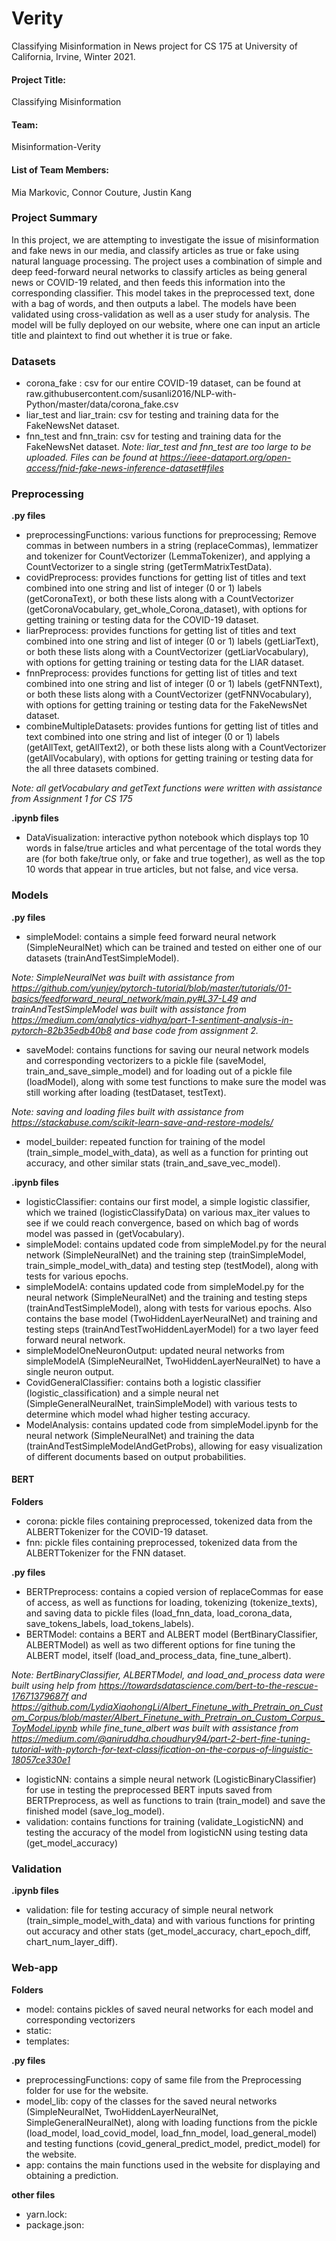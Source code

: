 # Verity
Classifying Misinformation in News project for CS 175 at University of California, Irvine, Winter 2021.

#### Project Title: 
Classifying Misinformation

#### Team: 
Misinformation-Verity

#### List of Team Members: 
Mia Markovic, Connor Couture, Justin Kang

### Project Summary
In this project, we are attempting to investigate the issue of misinformation and fake news in our media, and classify articles as true or fake using natural language processing. The project uses a combination of simple and deep feed-forward neural networks to classify articles as being general news or COVID-19 related, and then feeds this information into the corresponding classifier. This model takes in the preprocessed text, done with a bag of words, and then outputs a label. The models have been validated using cross-validation as well as a user study for analysis. The model will be fully deployed on our website, where one can input an article title and plaintext to find out whether it is true or fake. 


### Datasets
 - corona_fake : csv for our entire COVID-19 dataset, can be found at raw.githubusercontent.com/susanli2016/NLP-with-Python/master/data/corona_fake.csv
 - liar_test and liar_train: csv for testing and training data for the FakeNewsNet dataset.
 - fnn_test and fnn_train: csv for testing and training data for the FakeNewsNet dataset.
*Note: liar_test and fnn_test are too large to be uploaded. Files can be found at https://ieee-dataport.org/open-access/fnid-fake-news-inference-dataset#files*

### Preprocessing
**.py files**
 - preprocessingFunctions: various functions for preprocessing; Remove commas in between numbers in a string (replaceCommas), lemmatizer and tokenizer for CountVectorizer (LemmaTokenizer), and applying a CountVectorizer to a single string (getTermMatrixTestData).
 - covidPreprocess: provides functions for getting list of titles and text combined into one string and list of integer (0 or 1) labels (getCoronaText), or both these lists along with a CountVectorizer (getCoronaVocabulary, get_whole_Corona_dataset), with options for getting training or testing data for the COVID-19 dataset.
 - liarPreprocess: provides functions for getting list of titles and text combined into one string and list of integer (0 or 1) labels (getLiarText), or both these lists along with a CountVectorizer (getLiarVocabulary), with options for getting training or testing data for the LIAR dataset.
 - fnnPreprocess: provides functions for getting list of titles and text combined into one string and list of integer (0 or 1) labels (getFNNText), or both these lists along with a CountVectorizer (getFNNVocabulary), with options for getting training or testing data for the FakeNewsNet dataset.
 - combineMultipleDatasets: provides funtions for getting list of titles and text combined into one string and list of integer (0 or 1) labels (getAllText, getAllText2), or both these lists along with a CountVectorizer (getAllVocabulary), with options for getting training or testing data for the all three datasets combined.

*Note: all getVocabulary and getText functions were written with assistance from Assignment 1 for CS 175*

**.ipynb files**
 - DataVisualization: interactive python notebook which displays top 10 words in false/true articles and what percentage of the total words they are (for both fake/true only, or fake and true together), as well as the top 10 words that appear in true articles, but not false, and vice versa.

### Models
**.py files**
 - simpleModel: contains a simple feed forward neural network (SimpleNeuralNet) which can be trained and tested on either one of our datasets (trainAndTestSimpleModel).

*Note: SimpleNeuralNet was built with assistance from https://github.com/yunjey/pytorch-tutorial/blob/master/tutorials/01-basics/feedforward_neural_network/main.py#L37-L49 and trainAndTestSimpleModel was built with assistance from https://medium.com/analytics-vidhya/part-1-sentiment-analysis-in-pytorch-82b35edb40b8 and base code from assignment 2.*
 - saveModel: contains functions for saving our neural network models and corresponding vectorizers to a pickle file (saveModel, train_and_save_simple_model) and for loading out of a pickle file (loadModel), along with some test functions to make sure the model was still working after loading (testDataset, testText).

*Note: saving and loading files built with assistance from https://stackabuse.com/scikit-learn-save-and-restore-models/*
 - model_builder: repeated function for training of the model (train_simple_model_with_data), as well as a function for printing out accuracy, and other similar stats (train_and_save_vec_model).

**.ipynb files**
 - logisticClassifier: contains our first model, a simple logistic classifier, which we trained (logisticClassifyData) on various max_iter values to see if we could reach convergence, based on which bag of words model was passed in (getVocabulary).
 - simpleModel: contains updated code from simpleModel.py for the neural network (SimpleNeuralNet) and the training step (trainSimpleModel, train_simple_model_with_data) and testing step (testModel), along with tests for various epochs.
 - simpleModelA: contains updated code from simpleModel.py for the neural network (SimpleNeuralNet) and the training and testing steps (trainAndTestSimpleModel), along with tests for various epochs. Also contains the base model (TwoHiddenLayerNeuralNet) and training and testing steps (trainAndTestTwoHiddenLayerModel) for a two layer feed forward neural network.
 - simpleModelOneNeuronOutput: updated neural networks from simpleModelA (SimpleNeuralNet, TwoHiddenLayerNeuralNet) to have a single neuron output.
 - CovidGeneralClassifier: contains both a logistic classifier (logistic_classification) and a simple neural net (SimpleGeneralNeuralNet, trainSimpleModel) with various tests to determine which model whad higher testing accuracy.
 - ModelAnalysis: contains updated code from simpleModel.ipynb for the neural network (SimpleNeuralNet) and training the data (trainAndTestSimpleModelAndGetProbs), allowing for easy visualization of different documents based on output probabilities. 
 #### BERT
 **Folders**
  - corona: pickle files containing preprocessed, tokenized data from the ALBERTTokenizer for the COVID-19 dataset.
  - fnn: pickle files containing preprocessed, tokenized data from the ALBERTTokenizer for the FNN dataset.
 
 **.py files**
  - BERTPreprocess: contains a copied version of replaceCommas for ease of access, as well as functions for loading, tokenizing (tokenize_texts), and saving data to pickle files (load_fnn_data, load_corona_data, save_tokens_labels, load_tokens_labels).
  - BERTModel: contains a BERT and ALBERT model (BertBinaryClassifier, ALBERTModel) as well as two different options for fine tuning the ALBERT model, itself (load_and_process_data, fine_tune_albert).

*Note: BertBinaryClassifier, ALBERTModel, and load_and_process data were built using help from https://towardsdatascience.com/bert-to-the-rescue-17671379687f and https://github.com/LydiaXiaohongLi/Albert_Finetune_with_Pretrain_on_Custom_Corpus/blob/master/Albert_Finetune_with_Pretrain_on_Custom_Corpus_ToyModel.ipynb while fine_tune_albert was built with assistance from https://medium.com/@aniruddha.choudhury94/part-2-bert-fine-tuning-tutorial-with-pytorch-for-text-classification-on-the-corpus-of-linguistic-18057ce330e1*
  - logisticNN: contains a simple neural network (LogisticBinaryClassifier) for use in testing the preprocessed BERT inputs saved from BERTPreprocess, as well as functions to train (train_model) and save the finished model (save_log_model).
  - validation: contains functions for training (validate_LogisticNN) and testing the accuracy of the model from logisticNN using testing data (get_model_accuracy)
 
 
### Validation
**.ipynb files**
 - validation: file for testing accuracy of simple neural network (train_simple_model_with_data) and with various functions for printing out accuracy and other stats (get_model_accuracy, chart_epoch_diff, chart_num_layer_diff).


### Web-app
 **Folders**
 - model: contains pickles of saved neural networks for each model and corresponding vectorizers
 - static:
 - templates:

**.py files**
 - preprocessingFunctions: copy of same file from the Preprocessing folder for use for the website.
 - model_lib: copy of the classes for the saved neural networks (SimpleNeuralNet, TwoHiddenLayerNeuralNet, SimpleGeneralNeuralNet), along with loading functions from the pickle (load_model, load_covid_model, load_fnn_model, load_general_model) and testing functions (covid_general_predict_model, predict_model) for the website.
 - app: contains the main functions used in the website for displaying and obtaining a prediction.

**other files**
 - yarn.lock:
 - package.json:
